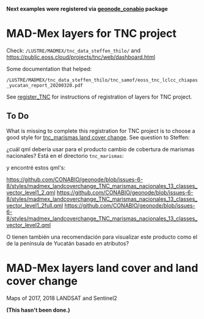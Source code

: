 **Next examples were registered via [geonode_conabio](../python3_package_for_geonode/) package**

# MAD-Mex layers for TNC project

Check: `/LUSTRE/MADMEX/tnc_data_steffen_thilo/` and https://public.eoss.cloud/projects/tnc/web/dashboard.html

Some documentation that helped:

`/LUSTRE/MADMEX/tnc_data_steffen_thilo/tnc_samof/eoss_tnc_lclcc_chiapas_yucatan_report_20200320.pdf`


See [register_TNC](register_TNC) for instructions of registration of layers for TNC project.


## To Do

What is missing to complete this registration for TNC project is to choose a good style for [tnc_marismas land cover change](register_TNC/vectors/tnc_marismas/). See question to Steffen:

¿cuál qml debería usar para el producto cambio de cobertura de marismas nacionales?  Está en el directorio `tnc_marismas`:

y encontré estos qml's:

https://github.com/CONABIO/geonode/blob/issues-6-8/styles/madmex_landcoverchange_TNC_marismas_nacionales_13_classes_vector_level1_2.qml
https://github.com/CONABIO/geonode/blob/issues-6-8/styles/madmex_landcoverchange_TNC_marismas_nacionales_13_classes_vector_level1_2full.qml
https://github.com/CONABIO/geonode/blob/issues-6-8/styles/madmex_landcoverchange_TNC_marismas_nacionales_13_classes_vector_level2.qml

O tienen también una recomendación para visualizar este producto como el de la península de Yucatán basado en atributos?

# MAD-Mex layers land cover and land cover change

Maps of 2017, 2018 LANDSAT and Sentinel2

**(This hasn't been done.)**
